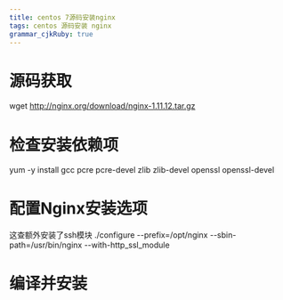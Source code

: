 ```yaml
---
title: centos 7源码安装nginx
tags: centos 源码安装 nginx
grammar_cjkRuby: true
---
```

# 源码获取
wget http://nginx.org/download/nginx-1.11.12.tar.gz
# 检查安装依赖项
yum -y install gcc pcre pcre-devel zlib zlib-devel openssl openssl-devel

# 配置Nginx安装选项
这查额外安装了ssh模块
./configure --prefix=/opt/nginx --sbin-path=/usr/bin/nginx  --with-http_ssl_module

# 编译并安装